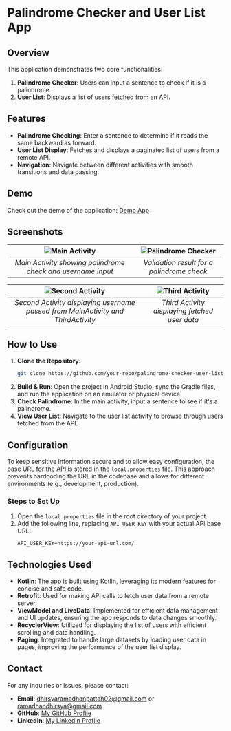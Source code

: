 # Palindrome Checker and User List App

## Overview

This application demonstrates two core functionalities:
1. **Palindrome Checker**: Users can input a sentence to check if it is a palindrome.
2. **User List**: Displays a list of users fetched from an API.

## Features

- **Palindrome Checking**: Enter a sentence to determine if it reads the same backward as forward.
- **User List Display**: Fetches and displays a paginated list of users from a remote API.
- **Navigation**: Navigate between different activities with smooth transitions and data passing.

## Demo

Check out the demo of the application: [Demo App](https://github.com/user-attachments/assets/97364f54-a407-44e3-ba32-43f647c9f785)

## Screenshots

| ![Main Activity](https://github.com/user-attachments/assets/c027edf7-5d31-432a-92de-a01e8142d00d) | ![Palindrome Checker](https://github.com/user-attachments/assets/47184984-33fe-4b29-ae0f-7e981663ca62) |
|:-----------------------------------------:|:---------------------------------------------------:|
| *Main Activity showing palindrome check and username input* | *Validation result for a palindrome check* |

| ![Second Activity](https://github.com/user-attachments/assets/76a4c7eb-1dc1-4d6e-b039-0bbde962c7ad) | ![Third Activity](https://github.com/user-attachments/assets/8b6f779a-95a8-4041-8df5-e4828440d457) |
|:---------------------------------------------:|:---------------------------------------------:|
| *Second Activity displaying username passed from MainActivity and ThirdActivity* | *Third Activity displaying fetched user data* |

## How to Use

1. **Clone the Repository**: 
   ```bash
   git clone https://github.com/your-repo/palindrome-checker-user-list-app.git
2. **Build & Run**:
   Open the project in Android Studio, sync the Gradle files, and run the application on an emulator or physical device.
3. **Check Palindrome**:
   In the main activity, input a sentence to see if it's a palindrome.
4. **View User List**:
   Navigate to the user list activity to browse through users fetched from the API.

## Configuration

To keep sensitive information secure and to allow easy configuration, the base URL for the API is stored in the `local.properties` file. This approach prevents hardcoding the URL in the codebase and allows for different environments (e.g., development, production).

### Steps to Set Up

1. Open the `local.properties` file in the root directory of your project.
2. Add the following line, replacing `API_USER_KEY` with your actual API base URL:
   ```properties
   API_USER_KEY=https://your-api-url.com/

## Technologies Used

- **Kotlin**: The app is built using Kotlin, leveraging its modern features for concise and safe code.
- **Retrofit**: Used for making API calls to fetch user data from a remote server.
- **ViewModel and LiveData**: Implemented for efficient data management and UI updates, ensuring the app responds to data changes smoothly.
- **RecyclerView**: Utilized for displaying the list of users with efficient scrolling and data handling.
- **Paging**: Integrated to handle large datasets by loading user data in pages, improving the performance of the user list display.
  
## Contact

For any inquiries or issues, please contact:

- **Email**: dhirsyaramadhanpattah02@gmail.com or ramadhandhirsya@gmail.com
- **GitHub**: [My GitHub Profile](https://github.com/dhirsyaram)
- **LinkedIn**: [My LinkedIn Profile](https://linkedin.com/in/dhirsyarp)

